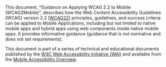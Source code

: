 This document, “Guidance on Applying WCAG 2.2 to Mobile (WCAG2Mobile)”, describes how the Web Content Accessibility Guidelines (WCAG) version 2.2 [[WCAG22](https://www.w3.org/TR/WCAG22/)] principles, guidelines, and success criteria can be applied to Mobile Applications, including but not limited to native mobile apps and hybrid apps using web components inside native mobile apps. It provides informative guidance (guidance that is not normative and does not set requirements).

This document is part of a series of technical and educational documents published by the [W3C Web Accessibility Initiative (WAI)](https://www.w3.org/WAI/) and available from the [Mobile Accessibility Overview](https://www.w3.org/WAI/standards-guidelines/mobile/).
